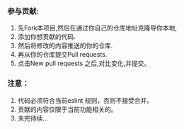 ### 参与贡献:
1. 先Fork本项目,然后在通过你自己的仓库地址克隆导你本地,
2. 添加你想贡献的代码.
3. 然后将修改的内容推送的你的仓库.
4. 再从你的仓库提交Pull requests.
5. 点击New pull requests 之后,对比变化,并提交。


### 注意：
1. 代码必须符合当前eslint 规则，否则不接受合并。
2. 贡献的内容仅限于当前功能相关的。
3. 未完待续...
